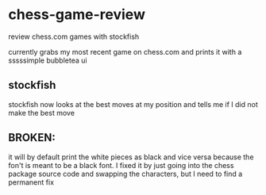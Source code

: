 # chess-game-review
review chess.com games with stockfish

currently grabs my most recent game on chess.com and prints it with a sssssimple bubbletea ui
## stockfish
stockfish now looks at the best moves at my position and tells me if I did not make the best move
## BROKEN:
it will by default print the white pieces as black and vice versa because the fon't is meant to be a black font. I fixed it by just going into the chess package source code and swapping the characters, but I need to find a permanent fix
